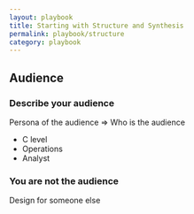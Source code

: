```yaml
---
layout: playbook
title: Starting with Structure and Synthesis
permalink: playbook/structure
category: playbook
---
```


## Audience

### Describe your audience

Persona of the audience => Who is the audience
- C level
- Operations
- Analyst
 
### You are not the audience
Design for someone else 

